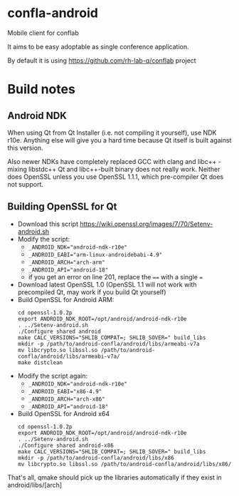 # confla-android
Mobile client for conflab

It aims to be easy adoptable as single conference application. 

By default it is using https://github.com/rh-lab-q/conflab project


# Build notes

## Android NDK

When using Qt from Qt Installer (i.e. not compiling it yourself), use NDK r10e. Anything else will give you
a hard time because Qt itself is built against this version.

Also newer NDKs have completely replaced GCC with clang and libc++ - mixing libstdc++ Qt and libc++-built binary
does not really work. Neither does OpenSSL unless you use OpenSSL 1.1.1, which pre-compiler Qt does not support.

## Building OpenSSL for Qt

* Download this script https://wiki.openssl.org/images/7/70/Setenv-android.sh
* Modify the script:
  * `_ANDROID_NDK="android-ndk-r10e"`
  * `_ANDROID_EABI="arm-linux-androidebabi-4.9"`
  * `_ANDROID_ARCH="arch-arm"`
  * `_ANDROID_API="android-18"`
  * if you get an error on line 201, replace the `==` with a single `=`
* Download latest OpenSSL 1.0 (OpenSSL 1.1 will not work with precompiled Qt, may work if you build Qt yourself)
* Build OpenSSL for Android ARM:
    ```
    cd openssl-1.0.2p
    export ANDROID_NDK_ROOT=/opt/android/android-ndk-r10e
    . ../Setenv-android.sh
    ./Configure shared android
    make CALC_VERSIONS="SHLIB_COMPAT=; SHLIB_SOVER=" build_libs
    mkdir -p /path/to/android-confla/android/libs/armeabi-v7a
    mv libcrypto.so libssl.so /path/to/android-confla/android/libs/armeabi-v7a/
    make distclean
    ```
* Modify the script again:
  * `_ANDROID_NDK="android-ndk-r10e"`
  * `_ANDROID_EABI="x86-4.9"`
  * `_ANDROID_ARCH="arch-x86"`
  * `_ANDROID_API="android-18"`
* Build OpenSSL for Android x64
    ```
    cd openssl-1.0.2p
    export ANDROID_NDK_ROOT=/opt/android/android-ndk-r10e
    . ../Setenv-android.sh
    ./Configure shared android-x86
    make CALC_VERSIONS="SHLIB_COMPAT=; SHLIB_SOVER=" build_libs
    mkdir -p /path/to/android-confla/android/libs/x86
    mv libcrypto.so libssl.so /path/to/android-confla/android/libs/x86/
    ```

That's all, qmake should pick up the libraries automatically if they exist in android/libs/[arch]
